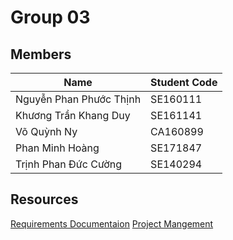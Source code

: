 # Group 03 
## Members
| Name  | Student Code|
|---|---|
| Nguyễn Phan Phước Thịnh | SE160111 |
| Khương Trần Khang Duy | SE161141 |
| Võ Quỳnh Ny | CA160899 |
| Phan Minh Hoàng  | SE171847 |
| Trịnh Phan Đức Cường | SE140294 | 
## Resources
[Requirements Documentaion]([https://www.google.com](https://docs.google.com/document/d/1GAuQov-tFaSFe5eZxrSGzpeA4wik6ILOjiO_Y8UsKdA/edit))
[Project Mangement](https://www.google.com)
 

